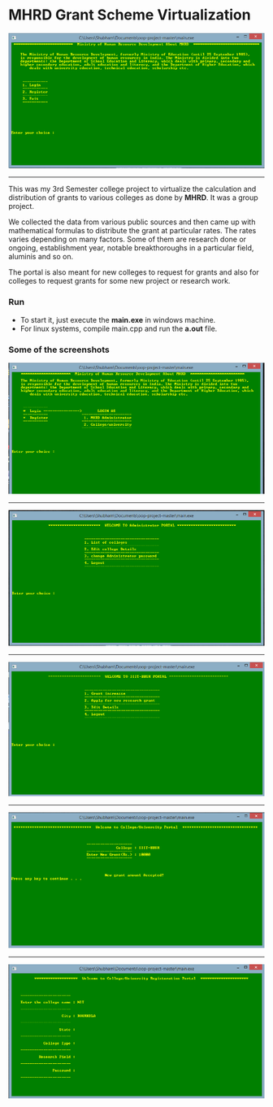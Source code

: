 # MHRD Grant Scheme Virtualization

![Home Page](Screenshots/1.PNG?raw=true)

---

This was my 3rd Semester college project to virtualize the calculation and distribution of grants to various colleges as done by **MHRD**. It was a group project.

We collected the data from various public sources and then came up with mathematical formulas to distribute the grant at particular rates. The rates varies depending on many factors. Some of them are research done or ongoing, establishment year, notable breakthoroughs in a particular field, aluminis and so on.

The portal is also meant for new colleges to request for grants and also for colleges to request grants for some new project or research work.

### Run

- To start it, just execute the **main.exe** in windows machine.
- For linux systems, compile main.cpp and run the **a.out** file.

### Some of the screenshots

![Log in](Screenshots/2.PNG?raw=true)

---

![Admin Portal](Screenshots/4.PNG?raw=true)

---

![College Portal](Screenshots/9.PNG?raw=true)

---

![Grant request](Screenshots/10.PNG?raw=true)

---

![New College](Screenshots/13.PNG?raw=true)
